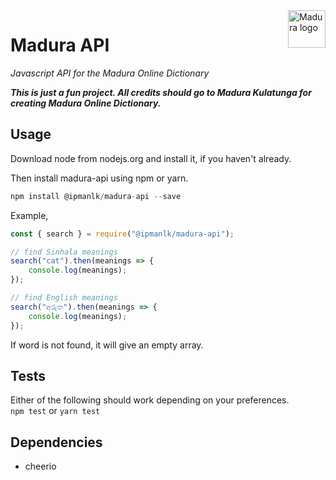 <a href="https://www.maduraonline.com/">
    <img src="https://i.imgur.com/aan4Rtl.png" alt="Madura logo" title="Madura" align="right" height="60" />
</a>

# Madura API
_Javascript API for the Madura Online Dictionary_

*__This is just a fun project. All credits should go to Madura Kulatunga for creating Madura Online Dictionary.__*

## Usage

Download node from nodejs.org and install it, if you haven't already.

Then install madura-api using npm or yarn.

```javascript
npm install @ipmanlk/madura-api --save
```

Example,

```javascript
const { search } = require("@ipmanlk/madura-api");

// find Sinhala meanings
search("cat").then(meanings => {
    console.log(meanings);
});

// find English meanings
search("අරුත").then(meanings => {
    console.log(meanings);
});
```
If word is not found, it will give an empty array.

## Tests
Either of the following should work depending on your preferences.
<br />
`npm test`
or 
`yarn test`

## Dependencies
- cheerio
